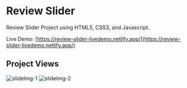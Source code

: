 # Review Slider
Review Slider Project using HTML5, CSS3, and Javascript.

Live Demo: [https://review-slider-livedemo.netlify.app/](https://review-slider-livedemo.netlify.app/)

## Project Views
![slideImg-1](https://user-images.githubusercontent.com/86846812/221359053-a6111c05-bbae-4454-b503-e209a28c7b65.png)
![slideImg-2](https://user-images.githubusercontent.com/86846812/221359055-df6a50a8-039e-42c9-ad1b-42cc8cd14612.png)
